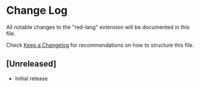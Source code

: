 # Change Log

All notable changes to the "red-lang" extension will be documented in this file.

Check [Keep a Changelog](http://keepachangelog.com/) for recommendations on how to structure this file.

## [Unreleased]

- Initial release